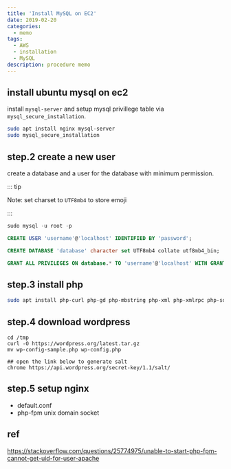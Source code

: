 ```yaml
---
title: 'Install MySQL on EC2'
date: 2019-02-20
categories:
  - memo
tags:
  - AWS
  - installation
  - MySQL
description: procedure memo
---
```


## install ubuntu mysql on ec2
install `mysql-server` and setup mysql privillege table via `mysql_secure_installation`.

```sh
sudo apt install nginx mysql-server
sudo mysql_secure_installation

```


## step.2 create a new user
create a database and a user for the database with minimum permission.

::: tip

Note: set charset to `UTF8mb4` to store emoji

:::

```sql
sudo mysql -u root -p

CREATE USER 'username'@'localhost' IDENTIFIED BY 'password';

CREATE DATABASE 'database' character set UTF8mb4 collate utf8mb4_bin;

GRANT ALL PRIVILEGES ON database.* TO 'username'@'localhost' WITH GRANT OPTION;
```

## step.3 install php

```sh
sudo apt install php-curl php-gd php-mbstring php-xml php-xmlrpc php-soap php-intl php-zip
```

## step.4 download wordpress

```
cd /tmp
curl -O https://wordpress.org/latest.tar.gz
mv wp-config-sample.php wp-config.php

## open the link below to generate salt
chrome https://api.wordpress.org/secret-key/1.1/salt/
```

## step.5 setup nginx
- default.conf
- php-fpm unix domain socket


## ref
https://stackoverflow.com/questions/25774975/unable-to-start-php-fpm-cannot-get-uid-for-user-apache
